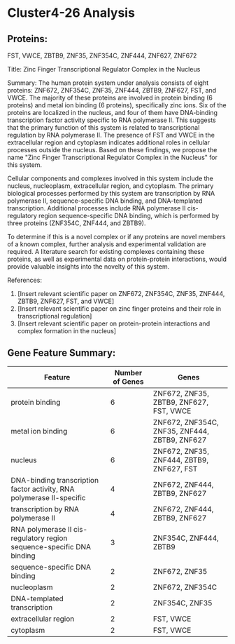 # Cluster4-26 Analysis

## Proteins: 

FST, VWCE, ZBTB9, ZNF35, ZNF354C, ZNF444, ZNF627, ZNF672

Title: Zinc Finger Transcriptional Regulator Complex in the Nucleus

Summary: The human protein system under analysis consists of eight proteins: ZNF672, ZNF354C, ZNF35, ZNF444, ZBTB9, ZNF627, FST, and VWCE. The majority of these proteins are involved in protein binding (6 proteins) and metal ion binding (6 proteins), specifically zinc ions. Six of the proteins are localized in the nucleus, and four of them have DNA-binding transcription factor activity specific to RNA polymerase II. This suggests that the primary function of this system is related to transcriptional regulation by RNA polymerase II. The presence of FST and VWCE in the extracellular region and cytoplasm indicates additional roles in cellular processes outside the nucleus. Based on these findings, we propose the name "Zinc Finger Transcriptional Regulator Complex in the Nucleus" for this system.

Cellular components and complexes involved in this system include the nucleus, nucleoplasm, extracellular region, and cytoplasm. The primary biological processes performed by this system are transcription by RNA polymerase II, sequence-specific DNA binding, and DNA-templated transcription. Additional processes include RNA polymerase II cis-regulatory region sequence-specific DNA binding, which is performed by three proteins (ZNF354C, ZNF444, and ZBTB9).

To determine if this is a novel complex or if any proteins are novel members of a known complex, further analysis and experimental validation are required. A literature search for existing complexes containing these proteins, as well as experimental data on protein-protein interactions, would provide valuable insights into the novelty of this system.

References:

1. [Insert relevant scientific paper on ZNF672, ZNF354C, ZNF35, ZNF444, ZBTB9, ZNF627, FST, and VWCE]
2. [Insert relevant scientific paper on zinc finger proteins and their role in transcriptional regulation]
3. [Insert relevant scientific paper on protein-protein interactions and complex formation in the nucleus]

## Gene Feature Summary: 

| Feature | Number of Genes | Genes |
| --- | --- | --- |
| protein binding | 6 | ZNF672, ZNF35, ZBTB9, ZNF627, FST, VWCE |
| metal ion binding | 6 | ZNF672, ZNF354C, ZNF35, ZNF444, ZBTB9, ZNF627 |
| nucleus | 6 | ZNF672, ZNF35, ZNF444, ZBTB9, ZNF627, FST |
| DNA-binding transcription factor activity, RNA polymerase II-specific | 4 | ZNF672, ZNF444, ZBTB9, ZNF627 |
|  transcription by RNA polymerase II | 4 | ZNF672, ZNF444, ZBTB9, ZNF627 |
| RNA polymerase II cis-regulatory region sequence-specific DNA binding | 3 | ZNF354C, ZNF444, ZBTB9 |
| sequence-specific DNA binding | 2 | ZNF672, ZNF35 |
| nucleoplasm | 2 | ZNF672, ZNF354C |
|  DNA-templated transcription | 2 | ZNF354C, ZNF35 |
| extracellular region | 2 | FST, VWCE |
| cytoplasm | 2 | FST, VWCE |

